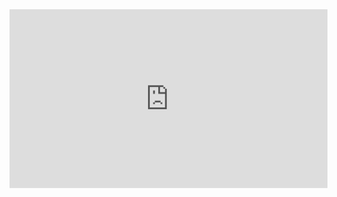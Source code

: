 <iframe width="560" height="315" src="https://www.youtube.com/embed/8jj0FoZHYX0?si=aTggKoTCgmnOXA8E" title="YouTube video player" frameborder="0" allow="accelerometer; autoplay; clipboard-write; encrypted-media; gyroscope; picture-in-picture; web-share" allowfullscreen></iframe>